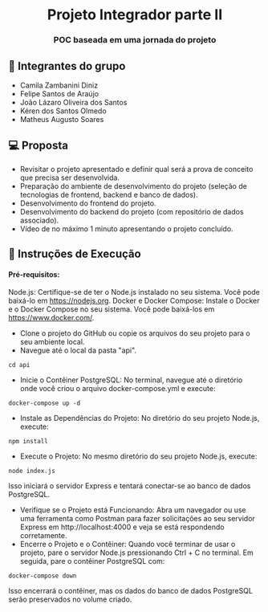 <h1 align="center"> Projeto Integrador parte II </h1>
<h3 align="center"> POC baseada em uma jornada do projeto</h3>

## 👥 Integrantes do grupo

- Camila Zambanini Diniz
- Felipe Santos de Araújo
- João Lázaro Oliveira dos Santos
- Kéren dos Santos Olmedo
- Matheus Augusto Soares
  <br>

## 💻 Proposta

- Revisitar o projeto apresentado e definir qual será a
  prova de conceito que precisa ser desenvolvida.
- Preparação do ambiente de desenvolvimento do
  projeto (seleção de tecnologias de frontend, backend e
  banco de dados).
- Desenvolvimento do frontend do projeto.
- Desenvolvimento do backend do projeto (com
  repositório de dados associado).
- Vídeo de no máximo 1 minuto apresentando o projeto
  concluído.
  <br>

## 📝 Instruções de Execução

#### Pré-requisitos:

Node.js: Certifique-se de ter o Node.js instalado no seu sistema. Você pode baixá-lo em https://nodejs.org.
Docker e Docker Compose: Instale o Docker e o Docker Compose no seu sistema. Você pode baixá-los em https://www.docker.com/.

- Clone o projeto do GitHub ou copie os arquivos do seu projeto para o seu ambiente local.
- Navegue até o local da pasta "api".

```
cd api
```

- Inicie o Contêiner PostgreSQL:
  No terminal, navegue até o diretório onde você criou o arquivo docker-compose.yml e execute:

```
docker-compose up -d
```

- Instale as Dependências do Projeto:
  No diretório do seu projeto Node.js, execute:

```
npm install
```

- Execute o Projeto:
  No mesmo diretório do seu projeto Node.js, execute:

```
node index.js
```

Isso iniciará o servidor Express e tentará conectar-se ao banco de dados PostgreSQL.

- Verifique se o Projeto está Funcionando:
  Abra um navegador ou use uma ferramenta como Postman para fazer solicitações ao seu servidor Express em http://localhost:4000 e veja se está respondendo corretamente.
- Encerre o Projeto e o Contêiner:
  Quando você terminar de usar o projeto, pare o servidor Node.js pressionando Ctrl + C no terminal. Em seguida, pare o contêiner PostgreSQL com:

```
docker-compose down
```

Isso encerrará o contêiner, mas os dados do banco de dados PostgreSQL serão preservados no volume criado.

<br>
